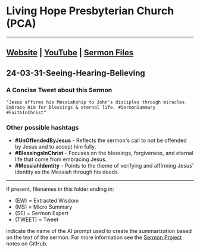 # Living Hope Presbyterian Church (PCA)

___

## [Website](https://www.livinghopepresbyterian.org/) | [YouTube](https://www.youtube.com/@LivingHopePresbyterianChurch) | [Sermon Files](https://github.com/jobian-ai/LHP-Sermons/tree/main/sermons/2024/24-01-28)

## 24-03-31-Seeing-Hearing-Believing

### A Concise Tweet about this Sermon

```"Jesus affirms his Messiahship to John's disciples through miracles. Embrace Him for blessings & eternal life. #SermonSummary #FaithInChrist"```

### Other possible hashtags

- **#UnOffendedByJesus** - Reflects the sermon's call to not be offended by Jesus and to accept him fully.
- **#BlessingsInChrist** - Focuses on the blessings, forgiveness, and eternal life that come from embracing Jesus.
- **#MessiahIdentity** - Points to the theme of verifying and affirming Jesus' identity as the Messiah through his deeds.
___

If present, filenames in this folder ending in:

- (EW) = Extracted Wisdom
- (MS) = Micro Summary
- (SE) =  Sermon Expert
- (TWEET) = Tweet

indicate the name of the AI prompt used to create the summarization based on the text of the sermon.  For more information see the [Sermon Project](https://github.com/jobian-ai/LHP-Sermons/tree/main) notes on GitHub.